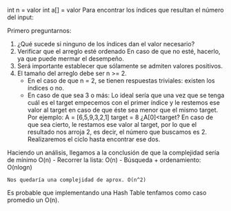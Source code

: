 int n = valor int a[] = valor Para encontrar los índices que resultan el número del input:

Primero preguntarnos:

1. ¿Qué sucede si ninguno de los índices dan el valor necesario?
2. Verificar que el arreglo esté ordenado
    En caso de que no esté, hacerlo, ya que puede mermar el desempeño.
3. Será importante establecer que sólamente se admiten valores positivos.
4. El tamaño del arreglo debe ser n >= 2.
    - En el caso de que n = 2, se tienen respuestas triviales: existen los índices o no.
    - En caso de que sea 3 o más:
        Lo ideal sería que una vez que se tenga cuál es el target empecemos con el primer índice y le restemos ese valor al target en caso de que éste sea menor que el mismo target. Por ejemplo:
        A = [6,5,9,3,2,1]
        target = 8
        ¿A[0]<target?
        En caso de que sea cierto, le restamos ese valor al target, por lo que el resultado nos arroja 2, es decir, el número que buscamos es 2. Realizaremos el ciclo hasta encontrar ese dos.

Haciendo un análisis, llegamos a la conclusión de que la complejidad sería de mínimo O(n)
    - Recorrer la lista: O(n)
    - Búsqueda + ordenamiento: O(nlogn)
    
    Nos quedaría una complejidad de aprox. O(n^2)

Es probable que implementando una Hash Table tenfamos como caso promedio un O(n).